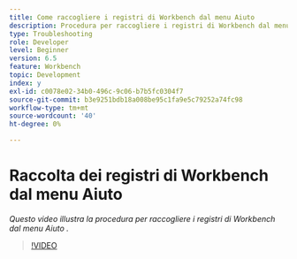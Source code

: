 ```yaml
---
title: Come raccogliere i registri di Workbench dal menu Aiuto
description: Procedura per raccogliere i registri di Workbench dal menu Aiuto
type: Troubleshooting
role: Developer
level: Beginner
version: 6.5
feature: Workbench
topic: Development
index: y
exl-id: c0078e02-34b0-496c-9c06-b7b5fc0304f7
source-git-commit: b3e9251bdb18a008be95c1fa9e5c79252a74fc98
workflow-type: tm+mt
source-wordcount: '40'
ht-degree: 0%

---
```


# Raccolta dei registri di Workbench dal menu Aiuto

*Questo video illustra la procedura per raccogliere i registri di Workbench dal menu Aiuto .*

>[!VIDEO](https://video.tv.adobe.com/v/335501?quality=12&learn=on)
